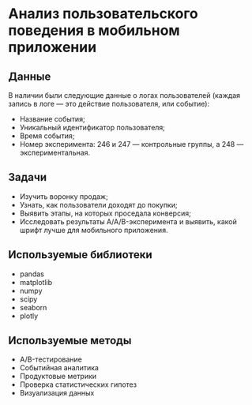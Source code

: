 # Анализ пользовательского поведения в мобильном приложении
## Данные
В наличии были следующие данные о логах пользователей (каждая запись в логе — это действие пользователя, или событие):
- Название события;
- Уникальный идентификатор пользователя;
- Время события;
- Номер эксперимента: 246 и 247 — контрольные группы, а 248 — экспериментальная.
## Задачи
- Изучить воронку продаж;
- Узнать, как пользователи доходят до покупки;
- Выявить этапы, на которых проседала конверсия;
- Исследовать результаты A/A/B-эксперимента и выявить, какой шрифт лучше для мобильного приложения.
## Используемые библиотеки
- pandas
- matplotlib
- numpy
- scipy
- seaborn
- plotly
## Используемые методы
- A/B-тестирование
- Событийная аналитика
- Продуктовые метрики
- Проверка статистических гипотез
- Визуализация данных
